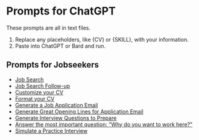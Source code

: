 # Prompts for ChatGPT

These prompts are all in text files.
1. Replace any placeholders, like {CV} or {SKILL}, with your information.
2. Paste into ChatGPT or Bard and run.

## Prompts for Jobseekers

* [Job Search](./employment/Job-Search.txt)
* [Job Search Follow-up](./employment/Job-Search-follow-up.txt)
* [Customize your CV](./employment/Custom-CV.txt)
* [Format your CV](./employment/Format-CV.txt)
* [Generate a Job Application Email](./employment/Application-Email.txt)
* [Generate Great Opening Lines for Application Email](./employment/Email-Opening-Lines.txt)
* [Generate Interview Questions to Prepare](./employment/Interview-Questions.txt)
* [Answer the most important question: "Why do you want to work here?"](./employment/Why-Do-You-Want-To-Work-Here.txt)
* [Simulate a Practice Interview](./employment/Interview-Practice.txt)
